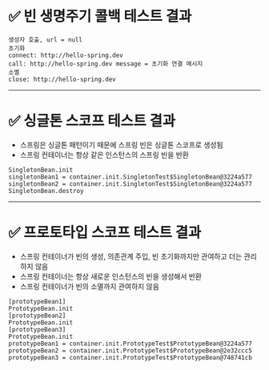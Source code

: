 # ✅ 빈 생명주기 콜백 테스트 결과
```
생성자 호출, url = null
초기화
connect: http://hello-spring.dev
call: http://hello-spring.dev message = 초기화 연결 메시지
소멸
close: http://hello-spring.dev
```
--------------

# ✅ 싱글톤 스코프 테스트 결과
- 스프링은 싱글톤 패턴이기 때문에 스프링 빈은 싱글톤 스코프로 생성됨
- 스프링 컨테이너는 항상 같은 인스턴스의 스프링 빈을 반환
```
SingletonBean.init
singletonBean1 = container.init.SingletonTest$SingletonBean@3224a577
singletonBean2 = container.init.SingletonTest$SingletonBean@3224a577
SingletonBean.destroy
```
---------------

# ✅ 프로토타입 스코프 테스트 결과
- 스프링 컨테이너가 빈의 생성, 의존관계 주입, 빈 초기화까지만 관여하고 더는 관리하지 않음
- 스프링 컨테이너는 항상 새로운 인스턴스의 빈을 생성해서 반환
- 스프링 컨테이너가 빈의 소멸까지 관여하지 않음
```
[prototypeBean1]
PrototypeBean.init
[prototypeBean2]
PrototypeBean.init
[prototypeBean3]
PrototypeBean.init
prototypeBean1 = container.init.PrototypeTest$PrototypeBean@3224a577
prototypeBean2 = container.init.PrototypeTest$PrototypeBean@2e32ccc5
prototypeBean3 = container.init.PrototypeTest$PrototypeBean@748741cb
```
